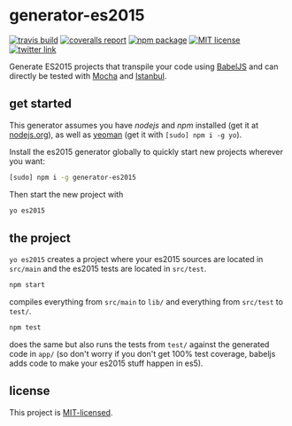 # generator-es2015

[![travis build](https://img.shields.io/travis/dominikschreiber/generator-es2015.svg?style=flat-square)](http://travis-ci.org/dominikschreiber/generator-es2015)
[![coveralls report](https://img.shields.io/coveralls/dominikschreiber/generator-es2015.svg?style=flat-square)](https://coveralls.io/r/dominikschreiber/generator-es2015)
[![npm package](https://img.shields.io/npm/v/generator-es2015.svg?style=flat-square)](https://npmjs.org/package/generator-es2015)
[![MIT license](https://img.shields.io/github/license/dominikschreiber/generator-es2015.svg?style=flat-square)](https://github.com/dominikschreiber/generator-es2015/blob/master/LICENSE)
[![twitter link](https://img.shields.io/badge/twitter-@domischreib-55acee.svg?style=flat-square)](https://twitter.com/@domischreib)

Generate ES2015 projects that transpile your code using
[BabelJS](https://babeljs.io) and can directly be tested with
[Mocha](http://mochajs.org) and [Istanbul](https://gotwarlost.github.io/istanbul).

## get started

This generator assumes you have *nodejs* and *npm* installed (get it at
[nodejs.org](https://nodejs.org/download)), as well as
[yeoman](https://yeoman.io) (get it with `[sudo] npm i -g yo`).

Install the es2015 generator globally to quickly start new projects
wherever you want:

```bash
[sudo] npm i -g generator-es2015
```

Then start the new project with

```bash
yo es2015
```

## the project

`yo es2015` creates a project where your es2015 sources are located in
`src/main` and the es2015 tests are located in `src/test`.

```bash
npm start
```

compiles everything from `src/main` to `lib/` and everything from
`src/test` to `test/`.

```bash
npm test
```

does the same but also runs the tests from `test/` against the generated
code in `app/` (so don't worry if you don't get 100% test coverage, babeljs
adds code to make your es2015 stuff happen in es5). 

## license

This project is [MIT-licensed](https://github.com/dominikschreiber/generator-es2015/blob/master/LICENSE).